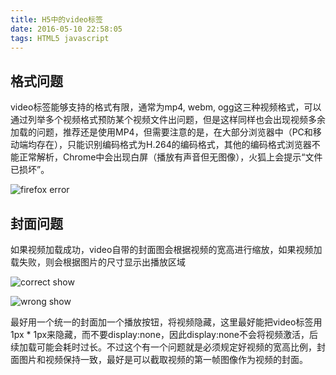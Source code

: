 ```yaml
---
title: H5中的video标签
date: 2016-05-10 22:58:05
tags: HTML5 javascript
---
```


## 格式问题

video标签能够支持的格式有限，通常为mp4, webm, ogg这三种视频格式，可以通过列举多个视频格式预防某个视频文件出问题，但是这样同样也会出现视频多余加载的问题，推荐还是使用MP4，但需要注意的是，在大部分浏览器中（PC和移动端均存在），只能识别编码格式为H.264的编码格式，其他的编码格式浏览器不能正常解析，Chrome中会出现白屏（播放有声音但无图像），火狐上会提示“文件已损坏”。

![firefox error](http://ww4.sinaimg.cn/large/59967359gw1f3pcey8tagj20cn09w751.jpg)


## 封面问题

如果视频加载成功，video自带的封面图会根据视频的宽高进行缩放，如果视频加载失败，则会根据图片的尺寸显示出播放区域

![correct show](http://ww3.sinaimg.cn/large/59967359gw1f3pcdlp82bj20ae06amxq.jpg)

![wrong show](http://ww1.sinaimg.cn/large/59967359gw1f3pce5av9ej20an0agabf.jpg)

最好用一个统一的封面加一个播放按钮，将视频隐藏，这里最好能把video标签用1px * 1px来隐藏，而不要display:none，因此display:none不会将视频激活，后续加载可能会耗时过长。不过这个有一个问题就是必须规定好视频的宽高比例，封面图片和视频保持一致，最好是可以截取视频的第一帧图像作为视频的封面。
